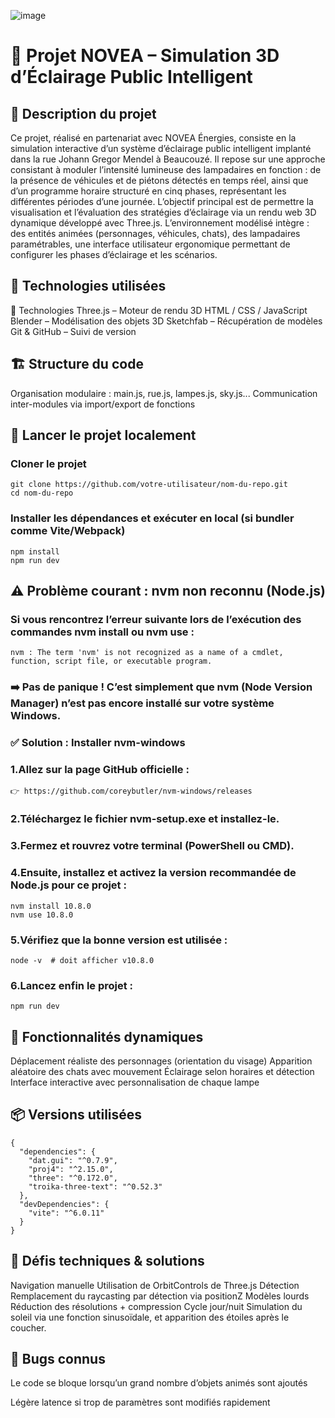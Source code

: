 ![image](https://github.com/user-attachments/assets/db3d7477-f3b2-474a-9058-ca0f19137a44)






# 🌃 Projet NOVEA – Simulation 3D d’Éclairage Public Intelligent
## 📜 Description du projet
Ce projet, réalisé en partenariat avec NOVEA Énergies, consiste en la simulation interactive d’un système d’éclairage public intelligent implanté dans la rue Johann Gregor Mendel à Beaucouzé.
Il repose sur une approche consistant à moduler l’intensité lumineuse des lampadaires en fonction :
de la présence de véhicules et de piétons détectés en temps réel,
ainsi que d’un programme horaire structuré en cinq phases, représentant les différentes périodes d’une journée.
L’objectif principal est de permettre la visualisation et l’évaluation des stratégies d’éclairage via un rendu web 3D dynamique développé avec Three.js. L’environnement modélisé intègre :
des entités animées (personnages, véhicules, chats),
des lampadaires paramétrables,
une interface utilisateur ergonomique permettant de configurer les phases d’éclairage et les scénarios.

## 🧰 Technologies utilisées
🔧 Technologies
Three.js – Moteur de rendu 3D
HTML / CSS / JavaScript
Blender – Modélisation des objets 3D
Sketchfab – Récupération de modèles
Git & GitHub – Suivi de version

## 🏗️ Structure du code
Organisation modulaire :
main.js, rue.js, lampes.js, sky.js...
Communication inter-modules via import/export de fonctions
## 🚀 Lancer le projet localement

### Cloner le projet
```
git clone https://github.com/votre-utilisateur/nom-du-repo.git
cd nom-du-repo
```
### Installer les dépendances et exécuter en local (si bundler comme Vite/Webpack)
```
npm install
npm run dev
```
## ⚠️ Problème courant : nvm non reconnu (Node.js)
### Si vous rencontrez l’erreur suivante lors de l’exécution des commandes nvm install ou nvm use :
```
nvm : The term 'nvm' is not recognized as a name of a cmdlet, function, script file, or executable program.
```
### ➡️ Pas de panique ! C’est simplement que nvm (Node Version Manager) n’est pas encore installé sur votre système Windows.

### ✅ Solution : Installer nvm-windows
### 1.Allez sur la page GitHub officielle :
```
👉 https://github.com/coreybutler/nvm-windows/releases
```
### 2.Téléchargez le fichier nvm-setup.exe et installez-le.

### 3.Fermez et rouvrez votre terminal (PowerShell ou CMD).

### 4.Ensuite, installez et activez la version recommandée de Node.js pour ce projet :
```
nvm install 10.8.0
nvm use 10.8.0
```
### 5.Vérifiez que la bonne version est utilisée :
```
node -v  # doit afficher v10.8.0
```
### 6.Lancez enfin le projet :
```
npm run dev
```
## 🚶 Fonctionnalités dynamiques

Déplacement réaliste des personnages (orientation du visage)
Apparition aléatoire des chats avec mouvement
Éclairage selon horaires et détection
Interface interactive avec personnalisation de chaque lampe

## 📦 Versions utilisées 

```
{
  "dependencies": {
    "dat.gui": "^0.7.9",
    "proj4": "^2.15.0",
    "three": "^0.172.0",
    "troika-three-text": "^0.52.3"
  },
  "devDependencies": {
    "vite": "^6.0.11"
  }
}
```
## 🧪 Défis techniques & solutions

Navigation manuelle	Utilisation de OrbitControls de Three.js
Détection	Remplacement du raycasting par détection via positionZ
Modèles lourds	Réduction des résolutions + compression
Cycle jour/nuit	Simulation du soleil via une fonction sinusoïdale, et apparition des étoiles après le coucher.

## 🐞 Bugs connus

Le code se bloque lorsqu’un grand nombre d’objets animés sont ajoutés

Légère latence si trop de paramètres sont modifiés rapidement
